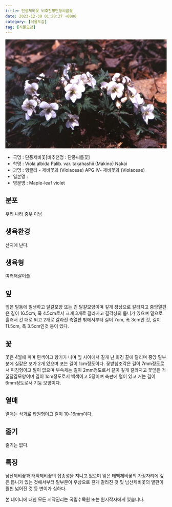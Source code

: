 ```yaml
---
title: 단풍제비꽃_비추천명단풍씨름꽃
date: 2023-12-30 01:28:27 +0800
category: [식물도감]
tag: [식물도감]
---
```




![단풍제비꽃[비추천명 : 단풍씨름꽃]](/assets/img/fileUpload/plants/basic/Violaceae/Viola/13489/1_th2.JPG)
- 국명 : 단풍제비꽃[비추천명 : 단풍씨름꽃]
- 학명 : Viola albida Palib. var. takahashii (Makino) Nakai
- 과명 : 앵글러 - 제비꽃과 (Violaceae) APG Ⅳ- 제비꽃과 (Violaceae)
- 일본명 : 
- 영문명 : Maple-leaf violet


## 분포
우리 나라 중부 이남
## 생육환경
산지에 난다.
## 생육형
여러해살이풀 
## 잎
잎은 밑동에 밀생하고 달걀모양 또는 긴 달걀모양이며 깊게 장상으로 갈라지고 중앙열편은 길이 16.5cm, 폭 4.5cm로서 크게 3개로 갈라지고 결각상의 톱니가 있으며 밑으로 흘러서 긴 대로 되고 2개로 갈라진 측열편 밖에서부터 길이 7cm, 폭 3cm인 것, 길이 11.5cm, 폭 3.5cm인것 등이 있다.
## 꽃
꽃은 4월에 피며 흰색이고 향기가 나며 잎 사이에서 길게 난 화경 끝에 달리며 중앙 밑부분에 실같은 포가 2개 있으며 포는 길이 1cm정도이다. 꽃받침조각은 길이 7mm정도로서 피침형이고 털이 없으며 부속체는 길이 2mm정도로서 끝이 깊게 갈라지고 꽃잎은 거꿀달걀모양이며 길이 1cm정도로서 백색이고 5장이며 측판에 털이 있고 거는 길이 6mm정도로서 기둥 모양이다.
## 열매
열매는 삭과로 타원형이고 길이 10-16mm이다.
## 줄기
줄기는 없다.
## 특징
남산제비꽃과 태백제비꽃의 잡종성을 지니고 있으며 잎은 태백제비꽃의 가장자리에 깊은 톱니가 있는 것에서부터 밑부분이 우상으로 깊게 갈라진 것 및 남산제비꽃의 열편이 훨씬 넓어진 것 등 변이가 심하다.






본 데이터에 대한 모든 저작권리는 국립수목원 또는 원저작자에게 있습니다.
